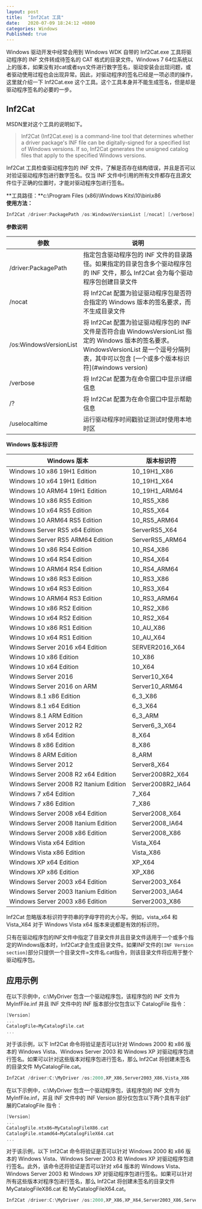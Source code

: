 ```yaml
---
layout: post
title:  "Inf2Cat 工具"
date:   2020-07-09 18:24:12 +0800
categories: Windows
Published: true
---
```

Windows 驱动开发中经常会用到 Windows WDK 自带的 Inf2Cat.exe 工具将驱动程序的 INF 文件转成待签名的 CAT 格式的目录文件。Windows 7 64位系统以上的版本，如果没有对cat或者sys文件进行数字签名，驱动安装会出现问题，或者驱动使用过程也会出现异常。因此，对驱动程序的签名已经是一项必须的操作，这里就介绍一下 Inf2Cat.exe 这个工具。这个工具本身并不能生成签名，但是却是驱动程序签名的必要的一步。

## Inf2Cat
MSDN里对这个工具的说明如下。
> Inf2Cat (Inf2Cat.exe) is a command-line tool that determines whether a driver package's INF file can be digitally-signed for a specified list of Windows versions. If so, Inf2Cat generates the unsigned catalog files that apply to the specified Windows versions.

Inf2Cat 工具检查驱动程序包的 INF 文件，了解是否存在结构错误，并且是否可以对验证驱动程序包进行数字签名。仅当 INF 文件中引用的所有文件都存在且源文件位于正确的位置时，才能对驱动程序包进行签名。

**工具路径：**c:\Program Files (x86)\Windows Kits\10\bin\x86    
**使用方法：**
```c
Inf2Cat /driver:PackagePath /os:WindowsVersionList [/nocat] [/verbose] [/?] [other switches]
```
**参数说明**   

|参数|说明|
|---|---|
|/driver:PackagePath|指定包含驱动程序包的 INF 文件的目录路径。如果指定的目录包含多个驱动程序包的 INF 文件，那么 Inf2Cat 会为每个驱动程序包创建目录文件|
|/nocat|将 Inf2Cat 配置为验证驱动程序包是否符合指定的 Windows 版本的签名要求，而不生成目录文件|
|/os:WindowsVersionList|将 Inf2Cat 配置为验证驱动程序包的 INF 文件是否符合由 WindowsVersionList 指定的 Windows 版本的签名要求。WindowsVersionList 是一个逗号分隔列表，其中可以包含 [一个或多个版本标识符](#windows version)|
|/verbose|将 Inf2Cat 配置为在命令窗口中显示详细信息|
|/?|将 Inf2Cat 配置为在命令窗口中显示帮助信息|
|/uselocaltime|运行驱动程序时间戳验证测试时使用本地时区|




<span id="windows version">**Windows 版本标识符**</span>

|Windows 版本|版本标识符|
|--- |--- |
|Windows 10 x86 19H1 Edition|10_19H1_X86|
|Windows 10 x64 19H1 Edition|10_19H1_X64|
|Windows 10 ARM64 19H1 Edition|10_19H1_ARM64|
|Windows 10 x86 RS5 Edition|10_RS5_X86|
|Windows 10 x64 RS5 Edition|10_RS5_X64|
|Windows 10 ARM64 RS5 Edition|10_RS5_ARM64|
|Windows Server RS5 x64 Edition|ServerRS5_X64|
|Windows Server RS5 ARM64 Edition|ServerRS5_ARM64|
|Windows 10 x86 RS4 Edition|10_RS4_X86|
|Windows 10 x64 RS4 Edition|10_RS4_X64|
|Windows 10 ARM64 RS4 Edition|10_RS4_ARM64|
|Windows 10 x86 RS3 Edition|10_RS3_X86|
|Windows 10 x64 RS3 Edition|10_RS3_X64|
|Windows 10 ARM64 RS3 Edition|10_RS3_ARM64|
|Windows 10 x86 RS2 Edition|10_RS2_X86|
|Windows 10 x64 RS2 Edition|10_RS2_X64|
|Windows 10 x86 RS1 Edition|10_AU_X86|
|Windows 10 x64 RS1 Edition|10_AU_X64|
|Windows Server 2016 x64 Edition|SERVER2016_X64|
|Windows 10 x86 Edition|10_X86|
|Windows 10 x64 Edition|10_X64|
|Windows Server 2016|Server10_X64|
|Windows Server 2016 on ARM|Server10_ARM64|
|Windows 8.1 x86 Edition|6_3_X86|
|Windows 8.1 x64 Edition|6_3_X64|
|Windows 8.1 ARM Edition|6_3_ARM|
|Windows Server 2012 R2|Server6_3_X64|
|Windows 8 x64 Edition|8_X64|
|Windows 8 x86 Edition|8_X86|
|Windows 8 ARM Edition|8_ARM|
|Windows Server 2012|Server8_X64|
|Windows Server 2008 R2 x64 Edition|Server2008R2_X64|
|Windows Server 2008 R2 Itanium Edition|Server2008R2_IA64|
|Windows 7 x64 Edition|7_X64|
|Windows 7 x86 Edition|7_X86|
|Windows Server 2008 x64 Edition|Server2008_X64|
|Windows Server 2008 Itanium Edition|Server2008_IA64|
|Windows Server 2008 x86 Edition|Server2008_X86|
|Windows Vista x64 Edition|Vista_X64|
|Windows Vista x86 Edition|Vista_X86|
|Windows XP x64 Edition|XP_X64|
|Windows XP x86 Edition|XP_X86|
|Windows Server 2003 x64 Edition|Server2003_X64|
|Windows Server 2003 Itanium Edition|Server2003_IA64|
|Windows Server 2003 x86 Edition|Server2003_X86|

Inf2Cat 忽略版本标识符字符串的字母字符的大小写。例如，vista_x64 和 Vista_X64 对于 Windows Vista x64 版本来说都是有效的标识符。

只有在驱动程序包的INF文件中指定了目录文件并且目录文件适用于一个或多个指定的Windows版本时，Inf2Cat才会生成目录文件。如果INF文件的`[INF Version section]`部分只提供一个目录文件=文件名.cat指令，则该目录文件将应用于整个驱动程序包。

## 应用示例
在以下示例中，c:\MyDriver 包含一个驱动程序包，该程序包的 INF 文件为 MyInfFile.inf 并且 INF 文件中的 INF 版本部分仅包含以下 CatalogFile 指令：
```c
[Version]
...
CatalogFile=MyCatalogFile.cat
...
```
对于该示例，以下 Inf2Cat 命令将验证是否可以针对 Windows 2000 和 x86 版本的 Windows Vista、Windows Server 2003 和 Windows XP 对驱动程序包进行签名。如果可以针对这些版本对程序包进行签名，那么 Inf2Cat 将创建未签名的目录文件 MyCatalogFile.cat。
```c
Inf2Cat /driver:C:\MyDriver /os:2000,XP_X86,Server2003_X86,Vista_X86
```

在以下示例中，c:\MyDriver 包含一个驱动程序包，该程序包的 INF 文件为 MyInfFile.inf，并且 INF 文件中的 INF Version 部分仅包含以下两个具有平台扩展的CatalogFile 指令：
```c
[Version]
...
CatalogFile.ntx86=MyCatalogFileX86.cat
CatalogFile.ntamd64=MyCatalogFileX64.cat
...
```
对于该示例，以下 Inf2Cat 命令将验证是否可以针对 Windows 2000 和 x86 版本的 Windows Vista、Windows Server 2003 和 Windows XP 对驱动程序包进行签名。此外，该命令还将验证是否可以针对 x64 版本的 Windows Vista、Windows Server 2003 和 Windows XP 对驱动程序包进行签名。如果可以针对所有这些版本对程序包进行签名，那么 Inf2Cat 将创建未签名的目录文件 MyCatalogFileX86.cat 和 MyCatalogFileX64.cat。

```c
Inf2Cat /driver:C:\MyDriver /os:2000,XP_X86,XP_X64,Server2003_X86,Server2003_X64,Vista_X86,Vista_X64
```
